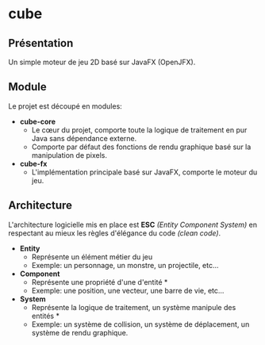 # cube

## Présentation

Un simple moteur de jeu 2D basé sur JavaFX (OpenJFX).

## Module

Le projet est découpé en modules:
* **cube-core**
    * Le cœur du projet, comporte toute la logique de traitement en pur Java sans dépendance externe. 
    * Comporte par défaut des fonctions de rendu graphique basé sur la manipulation de pixels.
* **cube-fx**
    * L'implémentation principale basé sur JavaFX, comporte le moteur du jeu.
    
## Architecture

L'architecture logicielle mis en place est **ESC** *(Entity Component System)* en respectant au mieux les règles d'élégance du code *(clean code)*.

* **Entity**
    * Représente un élément métier du jeu 
    * Exemple: un personnage, un monstre, un projectile, etc...
* **Component**
    * Représente une propriété d'une d'entité *
    * Exemple: une position, une vecteur, une barre de vie, etc...
* **System**
    * Représente la logique de traitement, un système manipule des entités *
    * Exemple: un système de collision, un système de déplacement, un système de rendu graphique.
